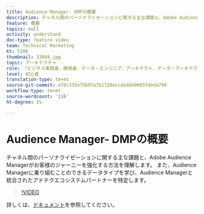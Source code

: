 ```yaml
---
title: Audience Manager- DMPの概要
description: チャネル間のパーソナライゼーションに関する主な課題と、Adobe Audience Managerがお客様のジャーニーを強化する方法を理解します。 また、Audience Managerに乗り組むことのできるデータタイプを学び、Audience Managerと統合されたアドテクエコシステムパートナーを特定します。
feature: 概要
topics: null
activity: understand
doc-type: feature video
team: Technical Marketing
kt: 5106
thumbnail: 33894.jpg
topic: アーキテクチャ
role: 「ビジネス実践者、開発者、データ・エンジニア、アーキテクト、データ・アーキテクト、管理者、リーダー」
level: 初心者
translation-type: tm+mt
source-git-commit: a7dc335e75697a7b1720eccdadbb9605fdeda798
workflow-type: tm+mt
source-wordcount: '116'
ht-degree: 1%

---
```



# Audience Manager- DMPの概要

チャネル間のパーソナライゼーションに関する主な課題と、Adobe Audience Managerがお客様のジャーニーを強化する方法を理解します。 また、Audience Managerに乗り組むことのできるデータタイプを学び、Audience Managerと統合されたアドテクエコシステムパートナーを特定します。

>[!VIDEO](https://video.tv.adobe.com/v/33894/?quality=12)

詳しくは、[ドキュメント](https://docs.adobe.com/content/help/en/audience-manager/user-guide/overview/aam-overview.html)を参照してください。
